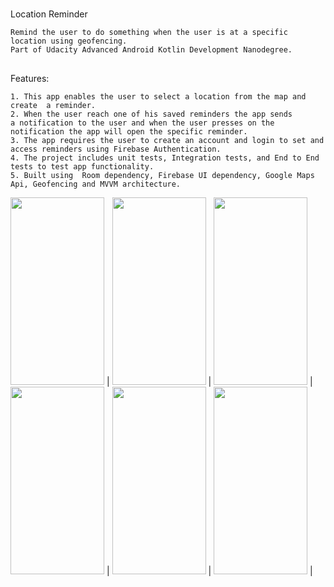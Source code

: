 #
Location Reminder
```
Remind the user to do something when the user is at a specific location using geofencing.
Part of Udacity Advanced Android Kotlin Development Nanodegree.
```

##
Features:
```
1. This app enables the user to select a location from the map and  create  a reminder.
2. When the user reach one of his saved reminders the app sends
a notification to the user and when the user presses on the notification the app will open the specific reminder.
3. The app requires the user to create an account and login to set and access reminders using Firebase Authentication. 
4. The project includes unit tests, Integration tests, and End to End tests to test app functionality.
5. Built using  Room dependency, Firebase UI dependency, Google Maps Api, Geofencing and MVVM architecture. 

```

<img src="https://github.com/ahmed-moharam-94/location_reminders/blob/master/media/screen_shot_1.jpg" width="150" height="300"> |
<img src="https://github.com/ahmed-moharam-94/location_reminders/blob/master/media/screen_shot_2.jpg" width="150" height="300"> |
<img src="https://github.com/ahmed-moharam-94/location_reminders/blob/master/media/screen_shot_3.jpg" width="150" height="300"> |
<img src="https://github.com/ahmed-moharam-94/location_reminders/blob/master/media/screen_shot_4.jpg" width="150" height="300"> |
<img src="https://github.com/ahmed-moharam-94/location_reminders/blob/master/media/screen_shot_5.jpg" width="150" height="300"> |
<img src="https://github.com/ahmed-moharam-94/location_reminders/blob/master/media/screen_shot_6.jpg" width="150" height="300"> |
